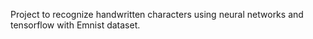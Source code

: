 Project to recognize handwritten characters using neural networks and tensorflow with Emnist dataset. 
